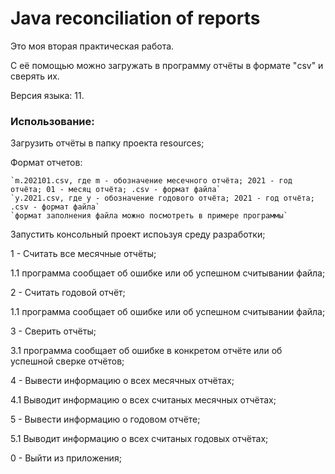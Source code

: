 # Java reconciliation of reports
Это моя вторая практическая работа.

С её помощью можно загружать в программу отчёты в формате "csv" и сверять их.

Версия языка: 11.

### Использование:

Загрузить отчёты в папку проекта resources;

Формат отчетов:

    `m.202101.csv, где m - обозначение месечного отчёта; 2021 - год отчёта; 01 - месяц отчёта; .csv - формат файла`
    `y.2021.csv, где y - обозначение годового отчёта; 2021 - год отчёта; .csv - формат файла`
    `формат заполнения файла можно посмотреть в примере программы`

Запустить консольный проект испоьзуя среду разработки;

1 - Считать все месячные отчёты;

1.1 программа сообщает об ошибке или об успешном считывании файла;

2 - Считать годовой отчёт;

1.1 программа сообщает об ошибке или об успешном считывании файла;

3 - Сверить отчёты;

3.1 программа сообщает об ошибке в конкретом отчёте или об успешной сверке отчётов;

4 - Вывести информацию о всех месячных отчётах;

4.1 Выводит информацию о всех считаных месячных отчётах;

5 - Вывести информацию о годовом отчёте;

5.1 Выводит информацию о всех считаных годовых отчётах;

0 - Выйти из приложения;
